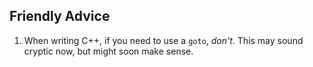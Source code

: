 ## Friendly Advice

1. When writing C++, if you need to use a `goto`, *don't*. This may sound cryptic now, but might soon make sense.
